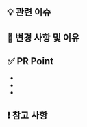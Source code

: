 ## 💡 관련 이슈
<!--close #이슈넘버-->

## 🌱 변경 사항 및 이유
<!--변경사항 적기-->

## ✅ PR Point
<!--리뷰에 중점이 될 포인트 요소들 적기-->
- 
-
-

## ❗️ 참고 사항
<!--다른 개발자들이 참고했으면 하는 사항-->

<!--사진올리는 양식임 <img src = "이 자리에 image url넣기" width = 200> -->